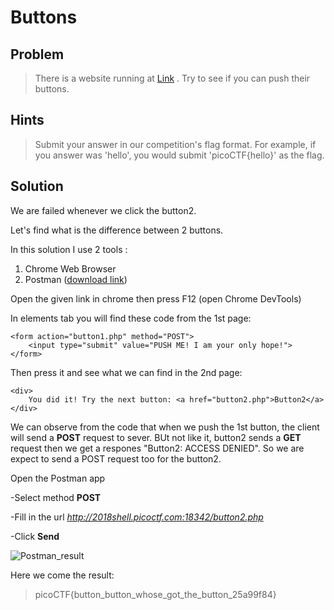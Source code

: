 # Buttons

## Problem

>There is a website running at [Link](http://2018shell.picoctf.com:18342) . Try to see if you can push their buttons.

## Hints

>Submit your answer in our competition's flag format. For example, if you answer was 'hello', you would submit 'picoCTF{hello}' as the flag.

## Solution

We are failed whenever we click the button2.

Let's find what is the difference between 2 buttons.

In this solution I use 2 tools : 
1. Chrome Web Browser 
2. Postman ([download link](https://www.getpostman.com/apps))

Open the given link in chrome then press F12 (open Chrome DevTools)

In elements tab you will find these code from the 1st page:
```
<form action="button1.php" method="POST">
    <input type="submit" value="PUSH ME! I am your only hope!">
</form>
```

Then press it and see what we can find in the 2nd page:
```
<div>
    You did it! Try the next button: <a href="button2.php">Button2</a>
</div>
```

We can observe from the code that when we push the 1st button, the client will send a **POST** request to sever. BUt not like it, button2 sends a **GET** request then we get a respones "Button2: ACCESS DENIED". So we are expect to send a POST request too for the button2. 

Open the Postman app

-Select method **POST**

-Fill in the url *http://2018shell.picoctf.com:18342/button2.php*

-Click **Send**

![Postman_result](https://i.imgur.com/3XqfXh9.png)

Here we come the result:
>picoCTF{button_button_whose_got_the_button_25a99f84}
